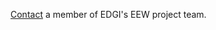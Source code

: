 <!--This is the main content file to edit for this page. It is embedded in src/pages/about.js-->

[Contact](info@environmentalenforcementwatch.org) a member of EDGI's EEW project team.